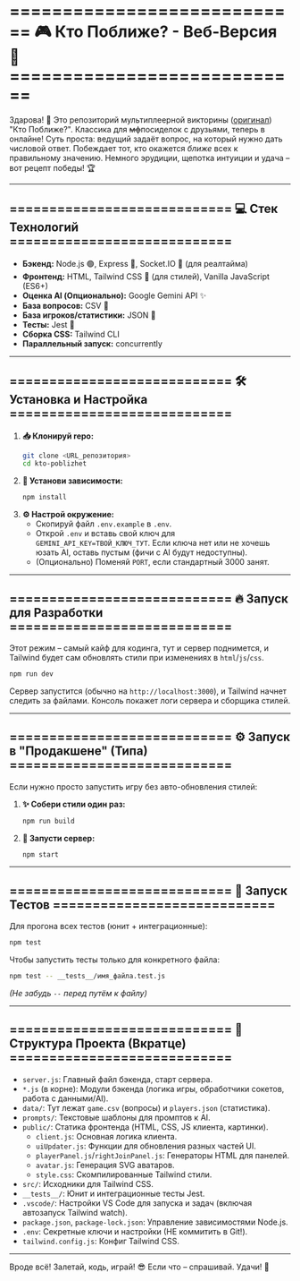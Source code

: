 # ============================ 🎮 Кто Поближе? - Веб-Версия 🍋 ============================

Здарова! 👋 Это репозиторий мультиплеерной викторины ([оригинал](https://dialogs.yandex.ru/store/skills/06a89705-igra-kto-blizhe)) "Кто Поближе?". Классика для <del>мф</del>посиделок с друзьями, теперь в онлайне! Суть проста: ведущий задаёт вопрос, на который нужно дать числовой ответ. Побеждает тот, кто окажется *ближе* всех к правильному значению. Немного эрудиции, щепотка интуиции и удача – вот рецепт победы! 🏆

---

## ============================ 💻 Стек Технологий ============================

*   **Бэкенд:** Node.js 🟢, Express 🚀, Socket.IO 🔌 (для реалтайма)
*   **Фронтенд:** HTML, Tailwind CSS 💨 (для стилей), Vanilla JavaScript (ES6+)
*   **Оценка AI (Опционально):** Google Gemini API ✨
*   **База вопросов:** CSV 📄
*   **База игроков/статистики:** JSON 📄
*   **Тесты:** Jest 🧪
*   **Сборка CSS:** Tailwind CLI
*   **Параллельный запуск:** concurrently

---

## ============================ 🛠️ Установка и Настройка ============================

1.  **📥 Клонируй repo:**
    ```bash
    git clone <URL_репозитория>
    cd kto-poblizhet
    ```
2.  **🔧 Установи зависимости:**
    ```bash
    npm install
    ```
3.  **⚙️ Настрой окружение:**
    *   Скопируй файл `.env.example` в `.env`.
    *   Открой `.env` и вставь свой ключ для `GEMINI_API_KEY=ТВОЙ_КЛЮЧ_ТУТ`. Если ключа нет или не хочешь юзать AI, оставь пустым (фичи с AI будут недоступны).
    *   (Опционально) Поменяй `PORT`, если стандартный 3000 занят.

---

## ============================ 🔥 Запуск для Разработки ============================

Этот режим – самый кайф для кодинга, тут и сервер поднимется, и Tailwind будет сам обновлять стили при изменениях в `html`/`js`/`css`.

```bash
npm run dev
```

Сервер запустится (обычно на `http://localhost:3000`), и Tailwind начнет следить за файлами. Консоль покажет логи сервера и сборщика стилей.

---

## ============================ ⚙️ Запуск в "Продакшене" (Типа) ============================

Если нужно просто запустить игру без авто-обновления стилей:

1.  **✨ Собери стили один раз:**
    ```bash
    npm run build
    ```
2.  **🚀 Запусти сервер:**
    ```bash
    npm start
    ```

---

## ============================ 🧪 Запуск Тестов ============================

Для прогона всех тестов (юнит + интеграционные):

```bash
npm test
```

Чтобы запустить тесты только для конкретного файла:

```bash
npm test -- __tests__/имя_файла.test.js
```
*(Не забудь `--` перед путём к файлу)*

---

## ============================ 📁 Структура Проекта (Вкратце) ============================

*   `server.js`: Главный файл бэкенда, старт сервера.
*   `*.js` (в корне): Модули бэкенда (логика игры, обработчики сокетов, работа с данными/AI).
*   `data/`: Тут лежат `game.csv` (вопросы) и `players.json` (статистика).
*   `prompts/`: Текстовые шаблоны для промптов к AI.
*   `public/`: Статика фронтенда (HTML, CSS, JS клиента, картинки).
    *   `client.js`: Основная логика клиента.
    *   `uiUpdater.js`: Функции для обновления разных частей UI.
    *   `playerPanel.js`/`rightJoinPanel.js`: Генераторы HTML для панелей.
    *   `avatar.js`: Генерация SVG аватаров.
    *   `style.css`: Скомпилированные Tailwind стили.
*   `src/`: Исходники для Tailwind CSS.
*   `__tests__/`: Юнит и интеграционные тесты Jest.
*   `.vscode/`: Настройки VS Code для запуска и задач (включая автозапуск Tailwind watch).
*   `package.json`, `package-lock.json`: Управление зависимостями Node.js.
*   `.env`: Секретные ключи и настройки (НЕ коммитить в Git!).
*   `tailwind.config.js`: Конфиг Tailwind CSS.

---

Вроде всё! Залетай, кодь, играй! 😎 Если что – спрашивай. Удачи! 🚀